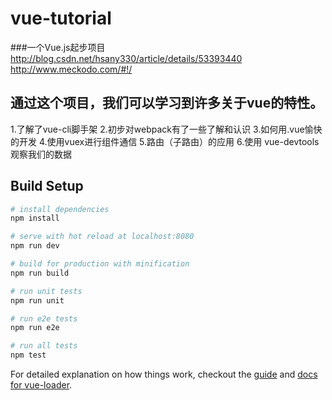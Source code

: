 # vue-tutorial

###一个Vue.js起步项目
http://blog.csdn.net/hsany330/article/details/53393440
http://www.meckodo.com/#!/

## 通过这个项目，我们可以学习到许多关于vue的特性。

1.了解了vue-cli脚手架
2.初步对webpack有了一些了解和认识
3.如何用.vue愉快的开发
4.使用vuex进行组件通信
5.路由（子路由）的应用
6.使用 vue-devtools 观察我们的数据

## Build Setup

``` bash
# install dependencies
npm install

# serve with hot reload at localhost:8080
npm run dev

# build for production with minification
npm run build

# run unit tests
npm run unit

# run e2e tests
npm run e2e

# run all tests
npm test
```

For detailed explanation on how things work, checkout the [guide](http://vuejs-templates.github.io/webpack/) and [docs for vue-loader](http://vuejs.github.io/vue-loader).
